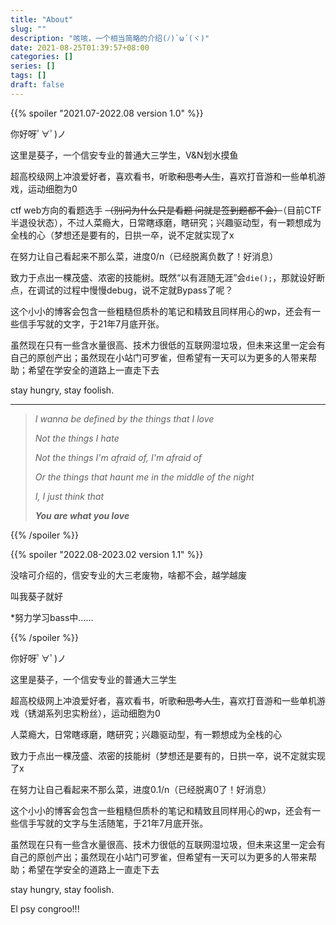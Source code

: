 ```yaml
---
title: "About"
slug: ""
description: "咳咳，一个相当简略的介绍(ﾉ)`ω´(ヾ)"
date: 2021-08-25T01:39:57+08:00
categories: []
series: []
tags: []
draft: false
---
```


{{% spoiler "2021.07-2022.08 version 1.0" %}}

你好呀ﾟ∀ﾟ)ノ

这里是葵子，一个信安专业的普通大三学生，V&N划水摸鱼

超高校级网上冲浪爱好者，喜欢看书，听歌~~和思考人生~~，喜欢打音游和一些单机游戏，运动细胞为0

ctf web方向的看题选手 ~~（别问为什么只是看题 问就是签到题都不会）~~（目前CTF半退役状态），不过人菜瘾大，日常瞎琢磨，瞎研究；兴趣驱动型，有一颗想成为全栈的心（梦想还是要有的，日拱一卒，说不定就实现了x

在努力让自己看起来不那么菜，进度0/n（已经脱离负数了！好消息）

致力于点出一棵茂盛、浓密的技能树。既然“以有涯随无涯”会`die();`，那就设好断点，在调试的过程中慢慢debug，说不定就Bypass了呢？

这个小小的博客会包含一些粗糙但质朴的笔记和精致且同样用心的wp，还会有一些信手写就的文字，于21年7月底开张。

虽然现在只有一些含水量很高、技术力很低的互联网湿垃圾，但未来这里一定会有自己的原创产出；虽然现在小站门可罗雀，但希望有一天可以为更多的人带来帮助；希望在学安全的道路上一直走下去

stay hungry, stay foolish.

------

> *I wanna be defined by the things that I love*
>
> *Not the things I hate*
>
> *Not the things I'm afraid of, I'm afraid of*
>
> *Or the things that haunt me in the middle of the night*
>
> *I, I just think that*
>
> ***You are what you love***

{{% /spoiler %}}

{{% spoiler "2022.08-2023.02 version 1.1" %}}

没啥可介绍的，信安专业的大三老废物，啥都不会，越学越废

叫我葵子就好

*努力学习bass中……

{{% /spoiler %}}

你好呀ﾟ∀ﾟ)ノ

这里是葵子，一个信安专业的普通大三学生

超高校级网上冲浪爱好者，喜欢看书，听歌~~和思考人生~~，喜欢打音游和一些单机游戏（锈湖系列忠实粉丝），运动细胞为0

人菜瘾大，日常瞎琢磨，瞎研究；兴趣驱动型，有一颗想成为全栈的心

致力于点出一棵茂盛、浓密的技能树（梦想还是要有的，日拱一卒，说不定就实现了x

在努力让自己看起来不那么菜，进度0.1/n（已经脱离0了！好消息）

这个小小的博客会包含一些粗糙但质朴的笔记和精致且同样用心的wp，还会有一些信手写就的文字与生活随笔，于21年7月底开张。

虽然现在只有一些含水量很高、技术力很低的互联网湿垃圾，但未来这里一定会有自己的原创产出；虽然现在小站门可罗雀，但希望有一天可以为更多的人带来帮助；希望在学安全的道路上一直走下去

stay hungry, stay foolish.

El psy congroo!!!